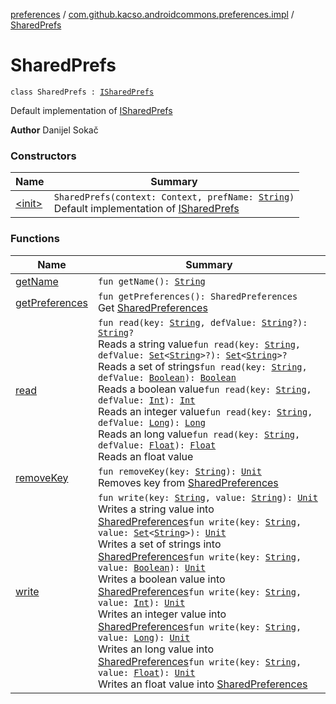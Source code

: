 [preferences](../../index.md) / [com.github.kacso.androidcommons.preferences.impl](../index.md) / [SharedPrefs](./index.md)

# SharedPrefs

`class SharedPrefs : `[`ISharedPrefs`](../../com.github.kacso.androidcommons.preferences/-i-shared-prefs/index.md)

Default implementation of [ISharedPrefs](../../com.github.kacso.androidcommons.preferences/-i-shared-prefs/index.md)

**Author**
Danijel Sokač

### Constructors

| Name | Summary |
|---|---|
| [&lt;init&gt;](-init-.md) | `SharedPrefs(context: Context, prefName: `[`String`](https://kotlinlang.org/api/latest/jvm/stdlib/kotlin/-string/index.html)`)`<br>Default implementation of [ISharedPrefs](../../com.github.kacso.androidcommons.preferences/-i-shared-prefs/index.md) |

### Functions

| Name | Summary |
|---|---|
| [getName](get-name.md) | `fun getName(): `[`String`](https://kotlinlang.org/api/latest/jvm/stdlib/kotlin/-string/index.html) |
| [getPreferences](get-preferences.md) | `fun getPreferences(): SharedPreferences`<br>Get [SharedPreferences](#) |
| [read](read.md) | `fun read(key: `[`String`](https://kotlinlang.org/api/latest/jvm/stdlib/kotlin/-string/index.html)`, defValue: `[`String`](https://kotlinlang.org/api/latest/jvm/stdlib/kotlin/-string/index.html)`?): `[`String`](https://kotlinlang.org/api/latest/jvm/stdlib/kotlin/-string/index.html)`?`<br>Reads a string value`fun read(key: `[`String`](https://kotlinlang.org/api/latest/jvm/stdlib/kotlin/-string/index.html)`, defValue: `[`Set`](https://kotlinlang.org/api/latest/jvm/stdlib/kotlin.collections/-set/index.html)`<`[`String`](https://kotlinlang.org/api/latest/jvm/stdlib/kotlin/-string/index.html)`>?): `[`Set`](https://kotlinlang.org/api/latest/jvm/stdlib/kotlin.collections/-set/index.html)`<`[`String`](https://kotlinlang.org/api/latest/jvm/stdlib/kotlin/-string/index.html)`>?`<br>Reads a set of strings`fun read(key: `[`String`](https://kotlinlang.org/api/latest/jvm/stdlib/kotlin/-string/index.html)`, defValue: `[`Boolean`](https://kotlinlang.org/api/latest/jvm/stdlib/kotlin/-boolean/index.html)`): `[`Boolean`](https://kotlinlang.org/api/latest/jvm/stdlib/kotlin/-boolean/index.html)<br>Reads a boolean value`fun read(key: `[`String`](https://kotlinlang.org/api/latest/jvm/stdlib/kotlin/-string/index.html)`, defValue: `[`Int`](https://kotlinlang.org/api/latest/jvm/stdlib/kotlin/-int/index.html)`): `[`Int`](https://kotlinlang.org/api/latest/jvm/stdlib/kotlin/-int/index.html)<br>Reads an integer value`fun read(key: `[`String`](https://kotlinlang.org/api/latest/jvm/stdlib/kotlin/-string/index.html)`, defValue: `[`Long`](https://kotlinlang.org/api/latest/jvm/stdlib/kotlin/-long/index.html)`): `[`Long`](https://kotlinlang.org/api/latest/jvm/stdlib/kotlin/-long/index.html)<br>Reads an long value`fun read(key: `[`String`](https://kotlinlang.org/api/latest/jvm/stdlib/kotlin/-string/index.html)`, defValue: `[`Float`](https://kotlinlang.org/api/latest/jvm/stdlib/kotlin/-float/index.html)`): `[`Float`](https://kotlinlang.org/api/latest/jvm/stdlib/kotlin/-float/index.html)<br>Reads an float value |
| [removeKey](remove-key.md) | `fun removeKey(key: `[`String`](https://kotlinlang.org/api/latest/jvm/stdlib/kotlin/-string/index.html)`): `[`Unit`](https://kotlinlang.org/api/latest/jvm/stdlib/kotlin/-unit/index.html)<br>Removes key from [SharedPreferences](#) |
| [write](write.md) | `fun write(key: `[`String`](https://kotlinlang.org/api/latest/jvm/stdlib/kotlin/-string/index.html)`, value: `[`String`](https://kotlinlang.org/api/latest/jvm/stdlib/kotlin/-string/index.html)`): `[`Unit`](https://kotlinlang.org/api/latest/jvm/stdlib/kotlin/-unit/index.html)<br>Writes a string value into [SharedPreferences](#)`fun write(key: `[`String`](https://kotlinlang.org/api/latest/jvm/stdlib/kotlin/-string/index.html)`, value: `[`Set`](https://kotlinlang.org/api/latest/jvm/stdlib/kotlin.collections/-set/index.html)`<`[`String`](https://kotlinlang.org/api/latest/jvm/stdlib/kotlin/-string/index.html)`>): `[`Unit`](https://kotlinlang.org/api/latest/jvm/stdlib/kotlin/-unit/index.html)<br>Writes a set of strings into [SharedPreferences](#)`fun write(key: `[`String`](https://kotlinlang.org/api/latest/jvm/stdlib/kotlin/-string/index.html)`, value: `[`Boolean`](https://kotlinlang.org/api/latest/jvm/stdlib/kotlin/-boolean/index.html)`): `[`Unit`](https://kotlinlang.org/api/latest/jvm/stdlib/kotlin/-unit/index.html)<br>Writes a boolean value into [SharedPreferences](#)`fun write(key: `[`String`](https://kotlinlang.org/api/latest/jvm/stdlib/kotlin/-string/index.html)`, value: `[`Int`](https://kotlinlang.org/api/latest/jvm/stdlib/kotlin/-int/index.html)`): `[`Unit`](https://kotlinlang.org/api/latest/jvm/stdlib/kotlin/-unit/index.html)<br>Writes an integer value into [SharedPreferences](#)`fun write(key: `[`String`](https://kotlinlang.org/api/latest/jvm/stdlib/kotlin/-string/index.html)`, value: `[`Long`](https://kotlinlang.org/api/latest/jvm/stdlib/kotlin/-long/index.html)`): `[`Unit`](https://kotlinlang.org/api/latest/jvm/stdlib/kotlin/-unit/index.html)<br>Writes an long value into [SharedPreferences](#)`fun write(key: `[`String`](https://kotlinlang.org/api/latest/jvm/stdlib/kotlin/-string/index.html)`, value: `[`Float`](https://kotlinlang.org/api/latest/jvm/stdlib/kotlin/-float/index.html)`): `[`Unit`](https://kotlinlang.org/api/latest/jvm/stdlib/kotlin/-unit/index.html)<br>Writes an float value into [SharedPreferences](#) |
